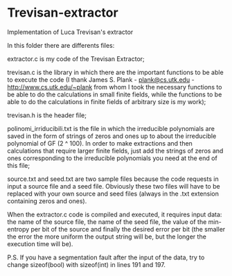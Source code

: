 # Trevisan-extractor
Implementation of Luca Trevisan's extractor

In this folder there are differents files: 

extractor.c is my code of the Trevisan Extractor; 

trevisan.c is the library in which there are the important functions to be able to execute the code (I thank James S. Plank - plank@cs.utk.edu - http://www.cs.utk.edu/~plank from whom I took the necessary functions to be able to do the calculations in small finite fields, while the functions to be able to do the calculations in finite fields of arbitrary size is my work);

trevisan.h is the header file;

polinomi_irriducibili.txt is the file in which the irreducible polynomials are saved in the form of strings of zeros and ones up to about the irreducible polynomial of GF (2 ^ 100). In order to make extractions and then calculations that require larger finite fields, just add the strings of zeros and ones corresponding to the irreducible polynomials you need at the end of this file;

source.txt and seed.txt are two sample files because the code requests in input a source file and a seed file. Obviously these two files will have to be replaced with your own source and seed files (always in the .txt extension containing zeros and ones).

When the extractor.c code is compiled and executed, it requires input data: the name of the source file, the name of the seed file, the value of the min-entropy per bit of the source and finally the desired error per bit (the smaller the error the more uniform the output string will be, but the longer the execution time will be).

P.S. If you have a segmentation fault after the input of the data, try to change sizeof(bool) with sizeof(int) in lines 191 and 197.
